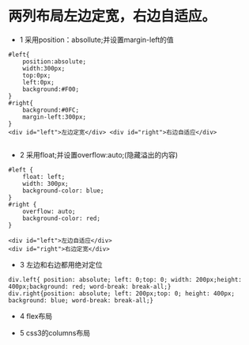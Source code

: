 # 两列布局左边定宽，右边自适应。

* 1 采用position：absollute;并设置margin-left的值

```
#left{
    position:absolute;
    width:300px;
    top:0px;
    left:0px;
    background:#F00;
}
#right{
    background:#0FC;
    margin-left:300px;
}
<div id="left">左边定宽</div> <div id="right">右边自适应</div>


```

* 2 采用float;并设置overflow:auto;(隐藏溢出的内容)

```
#left {
    float: left;
    width: 300px;
    background-color: blue;
}
#right {
    overflow: auto;
    background-color: red;
}

<div id="left">左边自适应</div>
<div id="right">右边定宽</div>
```

* 3 左边和右边都用绝对定位

```
div.left{ position: absolute; left: 0;top: 0; width: 200px;height: 400px;background: red; word-break: break-all;}
div.right{position: absolute; left: 200px;top: 0; height: 400px;  background: blue; word-break: break-all;}
```
* 4 flex布局

* 5 css3的columns布局
